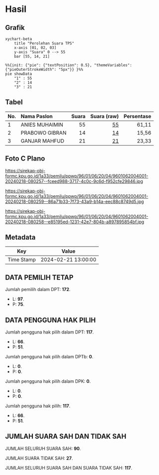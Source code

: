 # Hasil

## Grafik

```mermaid
xychart-beta
    title "Perolehan Suara TPS"
    x-axis [01, 02, 03]
    y-axis "Suara" 0 --> 55
    bar [55, 14, 21]
```

```mermaid
%%{init: {"pie": {"textPosition": 0.5}, "themeVariables": {"pieOuterStrokeWidth": "5px"}} }%%
pie showData
    "1" : 55
    "2" : 14
    "3" : 21
```

## Tabel

| No. | Nama Paslon    | Suara | Suara (raw) | Persentase |
|:--- |:-------------- | -----:| -----------:| ----------:|
| 1   | ANIES MUHAIMIN | 55    | [55][p-1]   | 61,11      |
| 2   | PRABOWO GIBRAN | 14    | [14][p-2]   | 15,56      |
| 3   | GANJAR MAHFUD  | 21    | [21][p-3]   | 23,33      |


[p-1]: https://github.com/gigit-pemilu/pemilu-2024-96-papua-barat-daya/blob/main/pilpres/hitung-suara/sub/96-papua-barat-daya/sub/01-sorong/sub/06-seget/sub/2004-malabam/sub/001-tps/sub/paslon-1.txt
[p-2]: https://github.com/gigit-pemilu/pemilu-2024-96-papua-barat-daya/blob/main/pilpres/hitung-suara/sub/96-papua-barat-daya/sub/01-sorong/sub/06-seget/sub/2004-malabam/sub/001-tps/sub/paslon-2.txt
[p-3]: https://github.com/gigit-pemilu/pemilu-2024-96-papua-barat-daya/blob/main/pilpres/hitung-suara/sub/96-papua-barat-daya/sub/01-sorong/sub/06-seget/sub/2004-malabam/sub/001-tps/sub/paslon-3.txt

## Foto C Plano

https://sirekap-obj-formc.kpu.go.id/1a33/pemilu/ppwp/96/01/06/20/04/9601062004001-20240218-080257--fceed988-3717-4c0c-9c6d-f952cfe29846.jpg

https://sirekap-obj-formc.kpu.go.id/1a33/pemilu/ppwp/96/01/06/20/04/9601062004001-20240218-080259--86a71b33-7f73-43a9-b14a-eec88c8749d5.jpg

https://sirekap-obj-formc.kpu.go.id/1a33/pemilu/ppwp/96/01/06/20/04/9601062004001-20240218-080258--e85195ed-1231-42e7-804b-a897895854bf.jpg


## Metadata

| Key        | Value               |
| ---------- | ------------------- |
| Time Stamp | 2024-02-21 13:00:00 |


## DATA PEMILIH TETAP

Jumlah pemilih dalam DPT: **172**.
 * L: **97**.
 * P: **75**.

## DATA PENGGUNA HAK PILIH

Jumlah pengguna hak pilih dalam DPT: **117**.
 * L: **66**.
 * P: **51**.

Jumlah pengguna hak pilih dalam DPTb: **0**.
 * L: **0**.
 * P: **0**.

Jumlah pengguna hak pilih dalam DPK: **0**.
 * L: **0**.
 * P: **0**.

Jumlah pengguna hak pilih: **117**.
 * L: **66**.
 * P: **51**.

## JUMLAH SUARA SAH DAN TIDAK SAH

JUMLAH SELURUH SUARA SAH: **90**.

JUMLAH SUARA TIDAK SAH: **27**.

JUMLAH SELURUH SUARA SAH DAN SUARA TIDAK SAH: **117**.


